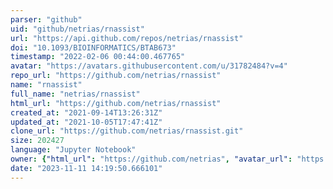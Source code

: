 ```yaml
---
parser: "github"
uid: "github/netrias/rnassist"
url: "https://api.github.com/repos/netrias/rnassist"
doi: "10.1093/BIOINFORMATICS/BTAB673"
timestamp: "2022-02-06 00:44:00.467765"
avatar: "https://avatars.githubusercontent.com/u/31782484?v=4"
repo_url: "https://github.com/netrias/rnassist"
name: "rnassist"
full_name: "netrias/rnassist"
html_url: "https://github.com/netrias/rnassist"
created_at: "2021-09-14T13:26:31Z"
updated_at: "2021-10-05T17:47:41Z"
clone_url: "https://github.com/netrias/rnassist.git"
size: 202427
language: "Jupyter Notebook"
owner: {"html_url": "https://github.com/netrias", "avatar_url": "https://avatars.githubusercontent.com/u/31782484?v=4", "login": "netrias", "type": "Organization"}
date: "2023-11-11 14:19:50.666101"
---
```

